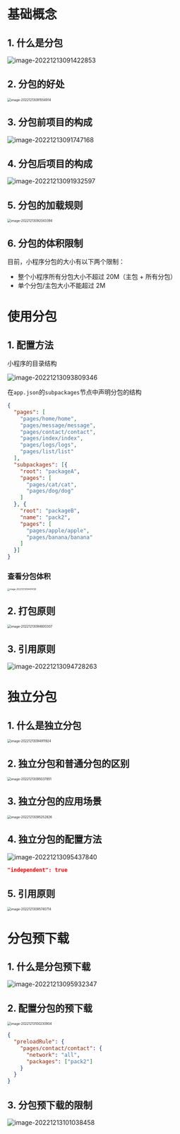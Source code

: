 # 基础概念

## 1. 什么是分包

![image-20221213091422853](04.分包.assets/image-20221213091422853.png)

## 2. 分包的好处

<img src="04.分包.assets/image-20221213091554914.png" alt="image-20221213091554914" style="zoom:50%;" />

## 3. 分包前项目的构成

![image-20221213091747168](04.分包.assets/image-20221213091747168.png)

## 4. 分包后项目的构成

![image-20221213091932597](04.分包.assets/image-20221213091932597.png)

## 5. 分包的加载规则

<img src="04.分包.assets/image-20221213092043394.png" alt="image-20221213092043394" style="zoom:50%;" />

## 6. 分包的体积限制

目前，小程序分包的大小有以下两个限制：

- 整个小程序所有分包大小不超过 20M（主包 + 所有分包）
- 单个分包/主包大小不能超过 2M

# 使用分包

## 1. 配置方法

小程序的目录结构

![image-20221213093809346](04.分包.assets/image-20221213093809346.png)

在`app.json`的`subpackages`节点中声明分包的结构

```json
{
  "pages": [
    "pages/home/home",
    "pages/message/message",
    "pages/contact/contact",
    "pages/index/index",
    "pages/logs/logs",
    "pages/list/list"
  ],
  "subpackages": [{
    "root": "packageA",
    "pages": [
      "pages/cat/cat",
      "pages/dog/dog"
    ]
  }, {
    "root": "packageB",
    "name": "pack2",
    "pages": [
      "pages/apple/apple",
      "pages/banana/banana"
    ]
  }]
}
```

### 查看分包体积

<img src="04.分包.assets/image-20221213094414128.png" alt="image-20221213094414128" style="zoom: 33%;" />

## 2. 打包原则

<img src="04.分包.assets/image-20221213094600307.png" alt="image-20221213094600307" style="zoom:50%;" />

## 3. 引用原则

![image-20221213094728263](04.分包.assets/image-20221213094728263.png)

# 独立分包

## 1. 什么是独立分包

<img src="04.分包.assets/image-20221213094911924.png" alt="image-20221213094911924" style="zoom:50%;" />

## 2. 独立分包和普通分包的区别

<img src="04.分包.assets/image-20221213095037851.png" alt="image-20221213095037851" style="zoom:50%;" />

## 3. 独立分包的应用场景

<img src="04.分包.assets/image-20221213095252826.png" alt="image-20221213095252826" style="zoom:50%;" />

## 4. 独立分包的配置方法

![image-20221213095437840](04.分包.assets/image-20221213095437840.png)

```json
"independent": true
```

## 5. 引用原则

<img src="04.分包.assets/image-20221213095740714.png" alt="image-20221213095740714" style="zoom:50%;" />

# 分包预下载

## 1. 什么是分包预下载

![image-20221213095932347](04.分包.assets/image-20221213095932347.png)

## 2. 配置分包的预下载

<img src="04.分包.assets/image-20221213100230904.png" alt="image-20221213100230904" style="zoom:50%;" />

```json
{
  "preloadRule": {
    "pages/contact/contact": {
      "network": "all",
      "packages": ["pack2"]
    }
  }
}
```

## 3. 分包预下载的限制

![image-20221213101038458](04.分包.assets/image-20221213101038458.png)